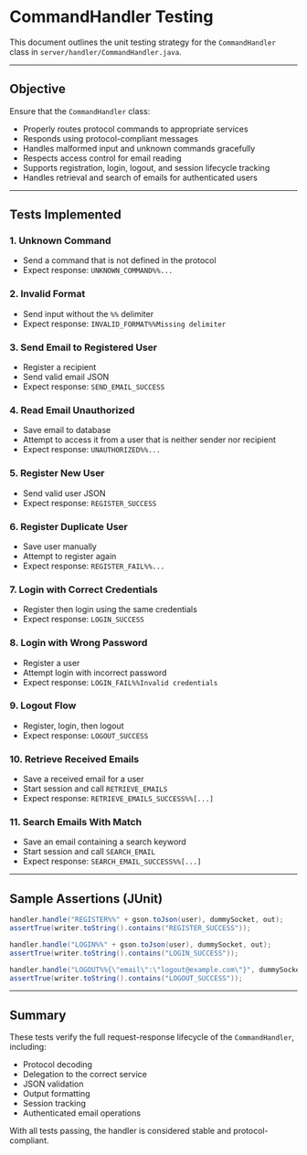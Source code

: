 # CommandHandler Testing

This document outlines the unit testing strategy for the `CommandHandler` class in `server/handler/CommandHandler.java`.

---

## Objective

Ensure that the `CommandHandler` class:

* Properly routes protocol commands to appropriate services
* Responds using protocol-compliant messages
* Handles malformed input and unknown commands gracefully
* Respects access control for email reading
* Supports registration, login, logout, and session lifecycle tracking
* Handles retrieval and search of emails for authenticated users

---

## Tests Implemented

### 1. Unknown Command

* Send a command that is not defined in the protocol
* Expect response: `UNKNOWN_COMMAND%%...`

### 2. Invalid Format

* Send input without the `%%` delimiter
* Expect response: `INVALID_FORMAT%%Missing delimiter`

### 3. Send Email to Registered User

* Register a recipient
* Send valid email JSON
* Expect response: `SEND_EMAIL_SUCCESS`

### 4. Read Email Unauthorized

* Save email to database
* Attempt to access it from a user that is neither sender nor recipient
* Expect response: `UNAUTHORIZED%%...`

### 5. Register New User

* Send valid user JSON
* Expect response: `REGISTER_SUCCESS`

### 6. Register Duplicate User

* Save user manually
* Attempt to register again
* Expect response: `REGISTER_FAIL%%...`

### 7. Login with Correct Credentials

* Register then login using the same credentials
* Expect response: `LOGIN_SUCCESS`

### 8. Login with Wrong Password

* Register a user
* Attempt login with incorrect password
* Expect response: `LOGIN_FAIL%%Invalid credentials`

### 9. Logout Flow

* Register, login, then logout
* Expect response: `LOGOUT_SUCCESS`

### 10. Retrieve Received Emails

* Save a received email for a user
* Start session and call `RETRIEVE_EMAILS`
* Expect response: `RETRIEVE_EMAILS_SUCCESS%%[...]`

### 11. Search Emails With Match

* Save an email containing a search keyword
* Start session and call `SEARCH_EMAIL`
* Expect response: `SEARCH_EMAIL_SUCCESS%%[...]`

---

## Sample Assertions (JUnit)

```java
handler.handle("REGISTER%%" + gson.toJson(user), dummySocket, out);
assertTrue(writer.toString().contains("REGISTER_SUCCESS"));

handler.handle("LOGIN%%" + gson.toJson(user), dummySocket, out);
assertTrue(writer.toString().contains("LOGIN_SUCCESS"));

handler.handle("LOGOUT%%{\"email\":\"logout@example.com\"}", dummySocket, out);
assertTrue(writer.toString().contains("LOGOUT_SUCCESS"));
```

---

## Summary

These tests verify the full request-response lifecycle of the `CommandHandler`, including:

* Protocol decoding
* Delegation to the correct service
* JSON validation
* Output formatting
* Session tracking
* Authenticated email operations

With all tests passing, the handler is considered stable and protocol-compliant.

